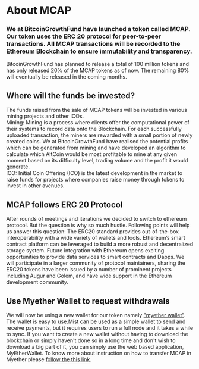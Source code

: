 # About MCAP #
### We at BitcoinGrowthFund have launched a token called MCAP. Our token uses the ERC 20 protocol for peer-to-peer transactions. All MCAP transactions will be recorded to the Ethereum Blockchain to ensure immutability and transparency.
BitcoinGrowthFund has planned to release a total of 100 million tokens and has only released 20% of the MCAP tokens as of now. The remaining 80% will eventually be released in the coming months.
## Where will the funds be invested? ##
The funds raised from the sale of MCAP tokens will be invested in various mining projects and other ICOs.<br />
Mining: Mining is a process where clients offer the computational power of their systems to record data onto the Blockchain. For each successfully uploaded transaction, the miners are rewarded with a small portion of newly created coins.
We at BitcoinGrowthFund have realised the potential profits which can be generated from mining and have developed an algorithm to calculate which AltCoin would be most profitable to mine at any given moment based on its difficulty level, trading volume and the profit it would generate.<br />
ICO: Initial Coin Offering (ICO) is the latest development in the market to raise funds for projects where companies raise money through tokens to invest in other avenues.
## MCAP follows ERC 20 Protocol ##
After rounds of meetings and iterations we decided to switch to ethereum protocol. But the question is why so much hustle. Following points will help us answer this question:
The ERC20 standard provides out-of-the-box interoperability with a wide variety of wallets and tools.
Ethereum’s smart contract platform can be leveraged to build a more robust and decentralized storage system.
Future integration with Ethereum opens exciting opportunities to provide data services to smart contracts and Dapps.
We will participate in a larger community of protocol maintainers, sharing the ERC20 tokens have been issued by a number of prominent projects including Augur and Golem, and have wide support in the Ethereum development community. 
## Use Myether Wallet to request withdrawals ##
We will now be using a new wallet for our token namely <a href="http://www.myetherwallet.com"> "myether wallet"</a>. The wallet is easy to use.Mist can be used as a simple wallet to send and receive payments, but it requires users to run a full node and it takes a while to sync. If you want to create a new wallet without having to download the blockchain or simply haven't done so in a long time and don't wish to download a big part of it, you can simply use the web based application, MyEtherWallet.  To know more about instruction on how to transfer MCAP in Myether please <a href="https://bitcoingrowthfund.com/updates">follow the this link</a>.
